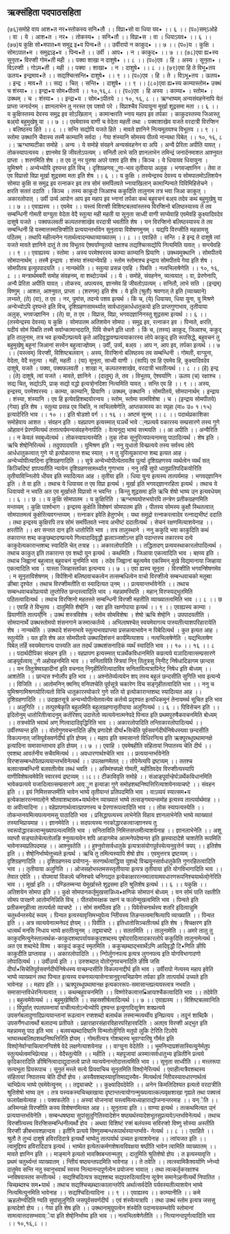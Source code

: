 ## ऋक्संहिता पदपाठसहिता
(७६)समोहे वाय आश•त नर•स्तोकस्य सनि•तौ ।। विप्रा•सो वा धिया यव• ।। ६ ।।
(प०)सम्ऽओहे । वा । ये । आश•त । नर• । तोकस्य• । सनि•तौ ।। विप्रा•स । वा । धियाऽयव• ।। ६ ।।
(७७)य कुक्षि सो•मपात•म समुद्र इ•व पिन्व•ते ।। उर्वीरापो न काकुद• ।। ७ ।।
(प०)य । कुक्षि । सोमऽपात•म । समुद्रऽइ•व । पिन्व•ते ।। उर्वी । आप• । न । काकुद• ।। ७ ।।
(७८)एवा ह्य•स्य सूनृता• विरप्शी गोम•ती मही ।। पक्वा शाखा न दाशुषे• ।। ८ ।।
(प०)एव । हि । अस्य । सूनृता• । विऽरप्शी । गोऽम•ती । मही ।। पक्वा । शाखा• । न । दाशुषे• ।। ८ ।।
(७९)एवा हि ते विभू•तय ऊतय• इन्द्रमाव•ते ।। सद्यश्चित्सन्ति• दाशुषे• ।। ९ ।।
(प०)एव । हि । ते । विऽभू•तय । ऊतय• । इन्द्र । माव•ते ।। सद्य । चित् । सन्ति• । दाशुषे• ।। ९ ।।
(८०)एवा ह्य•स्य काम्यास्तोम• उक्थं च शंस्या• ।। इन्द्रा•य सोम•पीतये ।। १०,१६,८ ।।
(प०)एव । हि अस्य । काम्या• । स्तोम• । उक्थम् । च । शंस्या• ।। इन्द्रा•य । सोम•ऽपीतये ।। १०, १६, ८ ।।
ऋग्भाष्यम्
अन्यसंवहनेनापि येतं प्राप्ता जनार्दनम् ।
ज्ञानलाभेन तु नरस्त एव पशवो परे ।
विप्राश्चैव धियायु्ना मूर्खा शूद्रसमा मता ।। ६ ।।
य कुक्षिस्तस्य देवस्य समुद्र इव सोऽखिलान् ।
कामान्क्षरति भ्नाय महाप इव तर्पका । 
काकुदस्तस्य जिआस्तु बअ्यो बहुमुखेषु या ।। ७ ।।
एवमेवास्य वाणी च वेदेता महती तथा ।
पक्वाशाखेव यजते वरदात्री विरप्शिन ।
बलिष्ठस्य हिते ।। ८ ।।
सन्ति सद्योपि यजते हिते ।
मावते ज्ञानिने नित्यमूतयश्च विभूतय ।। ९ ।।
स्तोमा उक्थानि चैवास्य तस्मै काम्यानि सर्वदा ।
गेया शंस्यानि सोमस्य पीतये नान्यथा पिबेत् ।। १०, १६, ८ ।।
ऋग्भाष्यटीका
समोहे । अन्य । ये समोहे संवहने अन्यसंवहनेन वा अपि । अन्यै प्रेरिता अपीति यावत् । तोकस्यापत्यस्य । ज्ञानमेव हि जीवतोऽपत्यम् । सनितौ लाभे सति ज्ञानलाभेन तमिन्द्रं जनार्दनमाशत आश्नुवत प्राप्ता । शरणमिति शेष । त एव तु नर पुरुषा अपरे पशव इति शेष। किञ्च । ये धियायव धियायु्ना । युमिश्रणे । अन्येभ्योपि दृश्यन्त इति विच् । दृशिग्रहणव्ुणा-भाव तृतीयाया अलुक् । भगवज्ज्ञानिन । तेवा त एव विप्रासो विप्रा मूर्खा शूद्रसमा 
मता इति शेष ।। ६ ।।
य कुक्षि । तस्येन्द्रस्य देवस्य य सोमपातमोऽतिशयेन सोमपा कुक्षि स समुद्र इव रत्नाकर इव तत्र सोमं समर्पितवते भ्नायाखिलान् कामान्पिन्वते पिविमिहिसेचने । क्षरति सततं ददाति । किञ्च । तस्य काकुदो जिआश्च ककुदिति तालुनाम तत्र भवा जिआ काकुत् । अकारलोपात् । उर्वी उर्व्य आपोन आप इव महाप इव भ्नानां तर्पका कथं बहुवचनं बअ्य तदेव कथं बहुमुखेषु या ।। ७ ।।
एवाह्यस्य ।। एवमेव ।। यस्त्वं विरप्शी विशिष्टबलवांस्तस्य विरप्शिनो बलिष्ठस्यास्य ते तव सम्बन्धिनी गोमती वाग्युता वेदेता वेदै स्तुत्या मही महती या सूनृता साध्वी वाणी साप्येवाहि एवमेवहि कुक्ष्यादिवदेव दाशुषे यजते । पक्वफलवती कल्पतरुशाखेव वरदात्री भवतीति शेष । यन विरप्शिनो बलिष्ठस्यास्य ते तव सम्बन्धिनी हि यस्मात्तस्मान्रिप्शीति प्रत्ययान्तर्भावेन सूनृताया विशेषणमु्नम् । यद्यपि विरप्सीति महन्नामसु पठितम् । तथापि महीत्यनेन गतार्थत्वादन्यथाव्याख्यातम् ।। ८ ।।
एवाहिते । सन्ति । हे इन्द्र ते दाशुषे त्वां यजते मावते ज्ञानिने दातुं ते तव विभूतय ऐश्वर्याण्यूतयो रक्षाश्च तद्यश्चित्सद्योपि नित्यमिति यावत् । सन्त्येवहि ।। ९ ।।
एवाह्यस्य । स्तोमा । अस्य परमेश्वरस्य काम्या काम्यानि प्रियाणि । उक्थ्यमुक्थानि । सोमपीतये सोमपानार्थम् । तस्मै इन्द्राय । शंस्या शंस्यान्येवहि । स्तोम स्तोमाश्च इन्द्राय सोमपीतये गेया इति शेष । सोमपीतय इत्युपपादयति ।। नान्यथेति ।। स्तुत्या प्रसन्न एवहि । पिबति । नत्वभिलाषेणेति ।। १०, १६, ८ ।।
मन्त्रार्थमबरी
समोह संवहनम्, वा शब्दोऽप्यर्थ ।। ये । समोहे, संवहनेन, व्यत्ययात् । वा, प्रेरणेनापि, अन्यै प्रेरिता अपीति यावत् । तोकस्य, अपत्यस्य, ज्ञानमेव हि जीवतोऽपत्यम् । सनितौ, लाभे सति । (इन्द्रम्) विष्णुम् । आशत, आश्नुवत, प्राप्ता । (शरणम्) इति शेष । ये इति (श्रुतौ) श्रवणात् ते इति (व्याख्याने) लभ्यते, (ते) (वा), त एव । नर, पुमांस, तदन्ये पशव इत्यर्थ । किं च, (ये) धियायव, धिया यु्ना, यु मिश्रणे अन्येभ्योऽपि दृश्यन्ते इति विच्, दृशिग्रहणसामर्थ्यात् सार्वधातुकार्धधातुकयो इति प्राप्तगुणाभाव, तृतीयाया अलुक्, भगवज्ज्ञानिन । (ते) वा, त एव । विप्रास, विप्रा, भगवदज्ञानिनस्तु शूद्रसमा इत्यर्थ ।। ६ ।।
(तस्येन्द्रस्य देवस्य) य कुक्षि । सोमपातम अतिशयेन सोमपा । समुद्र इव, रत्नाकर इव । पिन्वते, क्षरति, यदीयं सोमं पिबति तस्मै सर्वान्कामान्ददाति, पिवि सेचने इति धातो । किं च, (तस्य) काकुद, जिआश्च, ककुद् इति तालुनाम, तत्र भव इत्यर्थेऽण्प्रत्यये कृते आदिवृद्धावण्प्रत्ययाकारस्य लोपे काकुद् इति रूपसिद्धे, बहुवचनं तु बहुमुखेषु बहूनां जिआनां सत्त्वेन बहुत्वाज्ज्ञेयम् । उर्वी, उर्व्य, बअ्य । आप न, आप इव, तर्पका इत्यर्थ ।। ७ ।।
(यस्त्वम्) विरप्शी, विशिष्टबलवान् । अस्य, विरप्शिनो बलिष्ठस्य तव सम्बन्धिनी । गोमती, वाग्यु्ना, वेदेता, वेदै स्तुत्या । मही, महती । (या) सूनृता, साध्वी वाणी । (सापि) एव हि एवमेव हि, कुक्ष्यादिवदेव दाशुषे, यजते । पक्वा, पक्वफलवती । शाखा न, कल्पतरुशाखेव, वरदात्री भवतीत्यर्थ ।। ८ ।।
(हे) इन्द्र । (ते) दाशुषे, त्वां यजते । मावते, ज्ञानिने । (दातुम्) ते, तव । विभूतय, ऐश्वर्याणि । ऊतय (च) रक्षाश्च । सद्य चित्, सद्योऽपि, प्राक् सद्यो वद्धो इत्यत्रो्नदिशा नित्यमिति यावत् । सन्ति एव हि ।। ९ ।।
अस्य, इन्द्रस्य, परमेश्वरस्य । काम्या, काम्यानि, प्रियाणि । उक्थम्, उक्थानि । सोमपीतये, सोमपानार्थम् । इन्द्राय । शंस्या, शंस्यानि । एव हि इत्येवहिशब्दयोरन्वय । स्तोम, स्तोमा सामविशेषा । च । (इन्द्राय सोमपीतये) (गेया) इति शेष । स्तुत्या प्रसन्न एव पिबति, न त्वभिलाषेणेति, आप्तकामस्य का स्पृहा (मा० उ० १।१५) इत्यादेरिति भाव ।। १० ।। इति षोडशो वर्ग ।। १६ ।। अष्टमं सू्नम् ।। ८ ।।
पदार्थप्रकाशिका
समोहेवाय आशत । संवहन इति । वहप्रापण इत्यस्मात् घञर्थे भावे ्नप्रत्यये वकारस्य सम्प्रसारणे तस्य गुणे ओहावनं प्रेरणमित्यर्थ तत्तात्पर्यमन्यसंवहनेनापीति । वेत्यनूद्य भाष्यं सत्त्मयति ।। आ अपीति ।। अन्यैरिति ।। न केवलं स्वबुध्येत्यर्थ । तोकस्यापत्यस्येति । तुक् तोक सूनुरित्यपत्यनामसु पाठादित्यर्थ । शेष इति । ऋचि शेषो्निरित्यर्थ । तदुपपादयति । युमिश्रण इति । ननु युधातो विच्प्रत्यये तस्य सर्वस्य लोपे आर्धधातुकत्वात् गुणे यो इत्योकारान्त शब्द स्यात् । न तु युरित्युकारान्त शब्द इत्यत आह । अन्येभ्योपीत्यादिना दृशिग्रहणादिति ।। सूत्रे अन्येभ्योपीत्येतावतैव पूर्त्या दृशिग्रहणस्य व्यर्थत्वेन व्यर्थं सत् किञ्चिदिष्टं ज्ञापयतीति न्यायेन दृशिग्रहणसामर्थ्यात् गुणाभाव । ननु तर्हि सुपो धातुप्रातिपदिकयोरिति तृतीयाविभ्निलोपे धीयव इति स्यादित्यत आह । तृतीया इति । धिया यु्ना इत्यस्य तात्पर्यमाह । भगवद्ज्ञानिन इति । ते वा इति । तथाच ये धियायव त एव विप्रा इत्यर्थ । मूर्खा इति भगवद्ज्ञानरहिता इत्यर्थ । तथाच ये धियायवो न भवति अत एव मूर्खास्ते विप्रासो न भवन्ति । किन्तु शूद्रसमा इति ऋचि शेषो भाष्य उ्न इत्यवधेयम् ।। ६ ।। छ ।।
य कुक्षि सोमपातम । य कुक्षिरिति । ऋग्भाष्ययोरुभयोरपि तन्त्रेण प्रतीकग्रहणमिति मन्तव्यम् । कुक्षि पार्श्वभाग । इन्द्रस्य कुक्षेति विशेषणं सोमपातम इति । पीतस्य सोमस्य कुक्षौ स्थितत्वात् सोमपातमत्वं कुक्षेरित्यवगन्तव्यम् । रत्नाकर इवेति हेतुगर्भम् । यथा समुद्रो रत्नाकरत्वादेव रत्नाद्यभीष्टं ददाति । तथा इन्द्रस्य कुक्षिरपि तत्र सोमं समर्पितवते भ्नाय अभीष्टं ददातीत्यर्थ । सेचनं रक्षणमित्याशयेनाह ।। क्षरतीति ।। क्षर सन्तत दान इति धातोरिति भाव । तत्र तालुस्थाने । ननु ककुदि भवा काकुदिति कथं तकारान्त शब्द ककुछब्दादण्प्रत्यये णित्वादादिवृद्धौ झलाञ्जशोऽन्त इति पदान्तस्य तकारस्य दत्वे काकुदेत्यकारान्तशब्द स्यादिति चेत् तत्राह ।। अकारलोपादिति ।। तद्धितादण् प्रत्ययस्थाकारलोपादित्यर्थ । तथाच काकुत् इति तकारान्त एव शब्दो यु्न इत्यर्थ । कथमिति । जिआया एकत्वादिति भाव । बह्व्य इति । तथाच जिह्वानां बहुत्वात् बहुवचनं यु्नमिति भाव । तदेव जिह्वानां बहुत्वमेव एकस्मिन् मुखे विद्यमानाया जिव्हाया एकत्वादिति भाव । यास्ता जिव्हास्तर्पका इत्यन्वय ।। ७ ।।
एवा ह्यस्य सूनृता । विरप्शीति भगवन्शिेषणमेव । न सूनृताविशेषणम् । विर्पशिनो बलिष्ठवाचकत्वेन तत्सम्बधित्वेन वाचो विरप्शीत्वे सम्बन्धवाचको मतुब्वा ङीब्वा दृश्येत । तथाच विरप्शीमतीति वा स्यादित्यत उ्नम् ।। प्रत्ययान्तर्भावेनेति ।। तथाच सम्बन्धवाचकोप्रत्ययो लुप्तोस्ति छन्दस्त्वादिति भाव । महन्नामस्विति । महान् विरप्स्यद्भुतमिति पठितत्वादित्यर्थ । तथाच विरप्शिनो महतस्ते सम्बन्धिनी विरप्शी महतीति व्याख्यातत्वमिति भाव ।। ८ ।। छ ।।
एवाहि ते विभूतय । दातुमिति शेषो्नि । रक्षा इति रक्षणोपाया इत्यर्थ ।। ९ ।।
एवाह्यस्य काम्या । प्रियाणीति तात्पर्यो्नि । उक्थं शस्त्रविशेष । स्तोम सोमविशेषा । शेषो ऋचि शेषो्नि । उपपादयतीति । सोमपानार्थे उक्थस्तोमयो शंसनगाने कस्मात्कर्तव्ये । अभिलाषश्चेत् स्वयमेवागत्य पास्यतीत्याशपरिहारायेति शेष । नान्यथेति । उक्थादे शंसनाभावे स्तुत्यभावप्राप्त्या प्रसन्नत्वाभावेन न पिबेदित्यर्थ । कुत इत्यत आह । स्तुत्येति । 
यत इति शेष अत सोमपीतये उक्थादिशंसनं कार्यमित्याशय । नत्वभिलाषेणेति ।
यद्यभिलाषेण पिबेत् तर्हि स्वयमेवागत्य पास्यति अत तदर्थं उक्थशंसनादिकं व्यर्थं
स्यादिति भाव ।। १० ।। १६ ।। ८ ।।
पदार्थदीपिका
संवहन इति ।। वहप्रापण इत्यस्मात् घञर्थेकविधानमिति कप्रत्यये यञादित्वात्सम्प्रसारणे आङ्पूर्वत्वाव्ुणे अहोवहनमिति भाव ।। सनिताविति स्त्रियां नि्न् तितुत्रसु नि्नीट् निषेधादिडागम छान्दस ।। यन तितुत्रेष्वग्रहादीनां इति वचनात् निगृहीतिरित्यादाविव सनितावित्यत्रापिनेट् निषेध इति बोध्यम् ।। आशतेति ।। छान्दस श्नोर्लोप इति भाव ।। अश्नोतेर्व्यत्ययेन शप् तस्य बहुलं छन्दसीति सुगिति भाव इत्यन्ये ।। विजिति ।। आतोमनिन् क्वनिप् वनिपश्चेति पूर्वसूत्रे चकारेण विच सङ्गृहीतत्वादिति भाव ।। ननु च युमिश्रणामिश्रणयोरित्यतो विचि धातूकारस्योकारे गुणे सति यो इत्योकारान्तशब्द स्यादित्यत आह ।। दृशिग्रहणादिति ।। उदाहृतसूत्रे अन्यभ्योपीत्येतावत्येव कर्तव्ये प्रदृश्यत इत्यधिकमु्नं तेनायमर्थ सूचित इति भाव ।। अलुगिति ।। तत्पुरुषेकृति बहुलमिति बहुलग्रहणात्तृतीयाया अलुगित्यर्थ ।। ६ ।।
पिविसेचन इति ।। इदितोनुम् धातोरितीत्वादनुम् कर्तरिशप् उदात्तेतो व्यत्ययेनात्मनेपदे पिन्वत इति प्रथमपुरुषैकवचनमिति बोध्यम् ।। तत्रभवेति भवार्थ अण् णित्वादादिवृद्धिरिति भाव ।। अकारलोपादिति तन्तिाकारलोपादित्यर्थ ।। उर्वीरुष्यन्त इति ।। वोतोगुणवचनादिति ङीष् प्रणादेशे दीर्घा•सिचेति पूर्वसवर्णदीर्घनिषेधस्यवा छन्दसीति विकल्पनात् जसिपूर्वसवर्णदीर्घ इति ज्ञेयम् ।। महाप इति समासान्तो विधिरनित्य इति ऋक्पूरब्धूपथामानक्षे इत्यादिना समासान्ताभाव इति ज्ञेयम् ।। ७ ।।
एवाहि । एवमेषहीति संहितायां निपातस्य चेति दीर्घ ।। एवशब्द आवर्तनीय सचैवमित्यर्थ ।। अवधारणार्थश्चेति भाव ।। प्रत्ययान्तर्भावेनेति विरप्शसम्बन्धोपेतप्रत्ययान्तर्भावेनेत्यर्थ ।। उपलक्षणमेतत् ।। तोपेनेत्यपि द्रष्टव्यम् ।। ततश्च बलवत्सम्बन्धिनी बलवतीत्येव लब्धं भवति ।। अस्मिंश्चपक्षे गोमती, महीतिवदेव विरप्शीत्यस्यापि वाणीविशेषत्वमेवेति स्वारस्यं द्रष्टव्यम् ।।८।।
टीकाविवृति
समोहे ।। संआङ्पूर्वान्हेर्घञर्थेकविधानमिति भावेकप्रत्यये यजादित्वात्सम्प्रसारणे आव्ुण इत्याङा गुणे समोहशब्दनिष्पत्तिरित्याशयेनव्याचष्टे ।। संवहन इति ।। इयं निमित्तसप्तमीति भावेन भाष्ये तृतीयान्तं प्रतिपदमिति भाव । वाऽव्ययं स्यात्सम•य इत्येकाक्षररत्नमालो्ने श्रौतवाशब्दसम•यार्थत्वेन व्याख्यातं भाष्ये तत्सङ्गमयन्समोह इत्यस्य तात्पर्यार्थमाह ।। वा अपीत्यादिना ।। वहेप्रापणार्थत्वात्प्रापणस्य च प्रेरणारूपत्वादिति भाव ।। तोक स्यापत्यस्येति ।। तोकन्तनयमित्यपत्यनामसु पाठादिति भाव । प्रसिद्धापत्यस्य लाभेनेति विहाय ज्ञानलाभेनेति भाष्ये व्याख्यातं तस्याभिप्रायमाह ।। ज्ञानमेवेति ।। सदपत्यस्य नरकोद्धारकत्वाज्ज्ञानस्य तु स्वरूपोद्धारकत्वान्मुख्यापत्यत्वमिति भाव । सनिताविति निमित्तसप्तमीत्याशयेनाह ।। ज्ञानलाभेनेति ।। अशू व्याप्तौ सङ्घातेचेत्यतोलङि श्नुव्यत्ययेन शपि आडागमेच आत्मनेपदेष्वनत इति झस्यादादेशे चाशतेति रूपमिति भावेनास्यप्रतिपदमाह ।। आश्नुवतेति ।। हुश्नुवोसार्वधातुके इत्यत्रासंयोगपूर्वस्येत्यनुवृत्तेर्न त्रयप् ।। इतिशेष इति ।। शेषो्निर्भाष्येत्तूच्यते इत्यर्थ । ऋचि तु तमित्यस्यापि शेषो ज्ञेय । एवमुत्तरत्र द्रष्टव्यम् ।। दृशिग्रहणादिति ।। दृशिग्रहणस्य प्रयोगानु- सरणार्थत्वाद्धिया युशब्दे विच्प्रयु्नसार्वधातुकेति गुणरहितत्वादिति भाव ।। तृतीयाया अलुगिति ।। ओजसहोभस्तमसस्तृतीयाया इत्यत्र तृतीयाया इति योगविभागादिति भाव ।। तेवात एवेति ।। वोपमायां विकल्पे चनिश्चये चनिगद्यत इत्येकाक्षररत्नमालायामवधारणरूपनिश्चयार्थत्वो्नेरिति भाव ।। मूर्खा इति ।। पण्डितम्मन्या येमूर्खास्ते शूद्रसमा इति श्रुतिशेष इत्यर्थ ।। ६ ।।
यकुक्षि ।। अतिशयेन सोमपा इति ।। कुक्षे सोमपानकर्तृमुखसान्निध्य•क्षणिकं सोमपानं बोध्यम् । यन सोमं पाति रक्षतीति सोमप पारक्षणे आतोमनिन्निति विच् । पीतसोमरक्षक रक्षणं च फलोन्मुखत्वमिति भाव । पिन्वते इति प्रतीकमगृहीत्वा तात्पर्यतो व्याचष्टे ।। सोमं समर्पितव इति ।। पिवेसेचनार्थस्य शतरि इदित्वान्नुमि चतुर्थ्यन्तस्येदं रूपम् । पिन्वत इत्यस्यावृत्तिमभ्युपेत्य न्तिीयस्य तिङन्तत्वमाश्रित्यापि व्याख्याति ।। पिन्वत इति ।। अत्र व्यत्ययेनात्मनेपदं ज्ञेयम् ।। पिवीति ।। इतिधातोसिञ्चतीत्यर्थ इति शेष । षिचक्षरण इति धात्वर्थं मनसि निधाय भाष्ये क्षरतीत्यु्नम् । तद्व्याचष्टे ।। सततमिति ।। तालुनामेति ।। अमरे तालु तु काकुदमित्यु्नेस्ताल्वर्थक-काकुदशब्दपर्यायककुदशब्दस्य पृषोदरादित्वादकारलोपे ककुदिति तालुनामेत्यर्थ । अत एव शब्दभेदे विश्व । काकुदं ककुदं स्मृतमिति । ककुच्छब्दाद्भवार्थेऽणि आदिवृद्धौ टि•णिति ङीपि काकुदीति प्राप्तावाह ।। अकारलोपादिति ।। न्गिोर्लुगनपत्य इत्यत्र लुगनपत्य इति योगविभागादणो लोपादित्यर्थ ।। उर्वीउर्व्य इति ।। उरुशब्दात् वोतोगुणवचनादिति ङीषि जसि दीर्घा•सिचेतिपूर्वसवर्णदीर्घनिषेधस्य वाच्छन्दसीति विकल्पनाद्दीर्घ इति भाव । उर्वीरापो नेत्यस्य महाप इवेति भाष्ये व्याख्यानं तथा पिन्वत इत्यस्य वचनव्यत्यासेनात्रानुवृत्त्यभिप्रायेण तर्पका इति तात्पर्यार्थ उच्यते इति भावेनाह ।। महाप इति ।। ऋक्पूरब्धूपथामानक्ष इत्यकाररूप-समासान्तप्रत्ययस्त्वत्र नभवति । समासान्तविधेरनित्यत्वात् ।। कथम्बहुवचनमिति ।। विष्णोरेकत्वात्त•िआयाश्चैकत्वादिति भाव ।। तदेवेति ।। बहुत्वमेवेत्यर्थ ।। बहुमुखेष्विति ।। सहस्रशीर्षत्वादित्यर्थ ।। ७ ।।
एवाह्यस्य ।। विशिष्टबलवानिति ।। विपूर्वात् रपलपव्य्नायां वाचीत्यतोऽन्येभ्योपि दृश्यन्त इत्युणादिसूत्रेण शक्प्रत्यये उपसर्गबलादुणादिप्रत्ययान्तानां रूढत्वान रप्शशब्दो बलार्थक तस्मान्मत्वर्थीय इनिप्रत्यय । तदु्नं शाब्दिकै । उपसर्गेणधात्वर्थो बलादन्य प्रतीयते । प्रहाराहारसंहारविहारपरिहारवदिति । अतएव विरप्शी अद्भुत इति महन्नामसु पाठ इति भाव । बलवच्छब्दादिष्ठनि विन्मतोर्लुगिति मतुपो लुकि टेरिति टिलोपे भाष्यस्थबलिष्ठशब्दनिष्पत्तिरिति ज्ञेयम् । गोमतीत्यत्र गोशब्दस्य भूवाग्वारिषु गौर्मत इति विश्वो्नेर्वाग्वाचित्वानग्विशेषे वेदे लक्षणेत्याशयेनाह ।। वाग्यु्ना वेदेतेति ।। भूमनिन्दाप्रशंसास्वित्यु्नेर्मतुप स्तुत्यर्थत्वमभिप्रेत्याह ।। वेदैस्तुत्येति ।। महीति ।। महपूजायां अस्मात्सर्वधातुभ्य इन्नितीनि प्रत्यये कृदिकारादिति ङीषिनित्वादाद्युदात्तत्वे प्राप्ते व्यत्ययेनान्तोदात्तत्वमिति भाव ।। सूनृता साध्वीति ।। मत्त्लरूपा सत्यभूता प्रियरूपाच । सूनृतं मत्त्ले सत्ये प्रियवाचिच सूनृतमिति विश्वो्नेरित्यर्थ । एवाहीत्यत्रैवशब्दस्य संहितायां निपातस्य चेति दीर्घो ज्ञेय । अस्यैवशब्दस्यावृत्तिमाद्यस्यैव- मित्यर्थत्वं न्तिीयस्यावधारणार्थत्वं चाभिप्रेत्य भाष्ये एवमेवेत्यु्नम् ।। तद्व्याचष्टे ।। कुक्ष्यादिवदेवेति ।। अनेन किमतिदिश्यत इत्यतो वरदात्रीति श्रुतिशेषो भाष्य उ्न । तत्र यस्यकस्यचिच्छाखाया दृष्टान्तत्वायोगान्मुख्यत्वात्कल्पवृक्षशाखा गृह्यते तथा पक्वत्वं फलापेक्षयेत्याह ।। पक्वफलेति ।। अस्यां योजनायां यस्त्वमित्यध्याहाराद्योजनान्तरमाह ।। यन्ेति ।। अस्मिन्पक्षे विरप्शीति कस्य विशेषणमित्यत आह ।। सूनृताया इति ।। वाण्या इत्यर्थ । तत्कथमित्यत उ्नं प्रत्ययान्तर्भावेनेति । सम्बन्धषष्ठ्या सुपांसुलुगितिस्वादेशेन षष्ठ्यर्थस्यादेशभूतसुप्रत्ययेऽन्तर्भावेनेत्यर्थ । तथाच विरप्शीत्यस्य विरप्शिसम्बन्धिनीत्यर्थो ज्ञेय । अथवा विशिष्टं रप्शं बलंयस्य सविरप्शो विष्णु सोस्या अस्तीति विरप्शी ङीबभावश्छान्दस । इतीनि प्रत्यये विष्णुसम्बन्धरूपार्थस्यान्तर्भावे- नेत्यर्थ ।। ८ ।।
एवाहिते ।। श्रुतौ ते तुभ्यं दाशुषे हविरादिदात्रे इत्यर्थो भाष्येतु तात्पर्यार्थ उच्यत इत्याशयेनाह ।। त्वांयजत इति ।। त्वामुद्दिश्य हविरादिदात्र इत्यर्थ । भाष्येत इत्येतत्कर्मणशेषत्वविवक्षया षष्ठीति भावेन त्वामिति व्याख्यातम् ।। मावते ज्ञानिन इति ।। माङ्माने इत्यतो भावक्विबन्तान्मतुप् । दातुमिति श्रुतिशेषो ज्ञेय । त इत्यस्यावृत्ति । प्रथमं चतुर्थ्यन्तं व्याख्यातम् । न्तिीयं षष्ठ्यन्तपदमिति भावेनाह ।। ते तवेति ।। त्वत्स्वामिकैश्वर्याणि भ्नेभ्यो दातुमेव सन्ति नतु स्वानुभवार्थं स्वस्य नित्यानन्दपूर्णत्वेन प्रयोजना भावात् । तथा त्वत्कर्तृकरक्षाश्च भ्नविषयास्तव सन्तीत्यर्थ । सद्यश्चिदित्यत्र सद्यश्शब्द सद्यपरुदित्यादिना सूत्रेण समानेऽहनीत्यर्थे निपातित । चिच्छब्दश्च सम•यार्थ । तथाच सद्यश्चिच्छब्दात्कालान्तरेपि अर्थात्सर्वदेति पर्यवस्यतीत्याशयेन भाष्ये नित्यमित्यु्नमिति भावेनाह ।। सद्यश्चिदित्यादिना ।। ९ ।।
एवाह्यस्य ।। काम्यानीति ।। कमे ऋहलोर्ण्यदिति ण्यति सुपांसुलुगिति जसपूर्वसवर्णदीर्घ । एवं शंस्येत्यत्रापि । तथा उक्थं स्तोम इत्यत्र जससु इत्यादेशो ज्ञेय ।। गेया इति शेष इति ।। उक्थानामृग्रूपत्वेन शंस्येति पदान्वयसम्भवेपि स्तोमानां सामत्वात्तदसम्भवाव्ेया इति शेषो्निर्भाष्य इति भाव ।। नत्वभिलाषेणेतीति ।। नित्यानन्दपूर्णत्वादिति भाव ।। १०,१६,८ ।।
